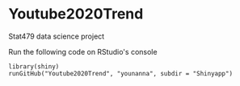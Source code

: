 # Youtube2020Trend
Stat479 data science project

Run the following code on RStudio's console
```
library(shiny)
runGitHub("Youtube2020Trend", "younanna", subdir = "Shinyapp")
```
